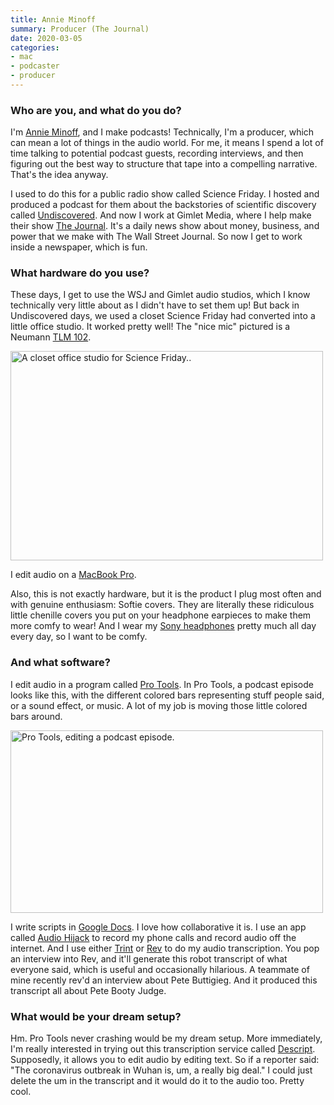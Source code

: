 ```yaml
---
title: Annie Minoff
summary: Producer (The Journal) 
date: 2020-03-05
categories:
- mac
- podcaster
- producer 
---
```


### Who are you, and what do you do?

I'm [Annie Minoff](https://twitter.com/annieminoff "Annie's Twitter account."), and I make podcasts! Technically, I'm a producer, which can mean a lot of things in the audio world. For me, it means I spend a lot of time talking to potential podcast guests, recording interviews, and then figuring out the best way to structure that tape into a compelling narrative. That's the idea anyway.

I used to do this for a public radio show called Science Friday. I hosted and produced a podcast for them about the backstories of scientific discovery called [Undiscovered](https://www.wnycstudios.org/podcasts/undiscovered "A podcast about science."). And now I work at Gimlet Media, where I help make their show [The Journal](https://www.wsj.com/podcasts/the-journal "A podcast about money and business."). It's a daily news show about money, business, and power that we make with The Wall Street Journal. So now I get to work inside a newspaper, which is fun.

### What hardware do you use?

These days, I get to use the WSJ and Gimlet audio studios, which I know technically very little about as I didn't have to set them up! But back in Undiscovered days, we used a closet Science Friday had converted into a little office studio. It worked pretty well! The "nice mic" pictured is a Neumann [TLM 102][tlm-102].

<img src="/images/interviews/annie.minoff/office.jpg" width="500" height="335" alt="A closet office studio for Science Friday.." class="detail">

I edit audio on a [MacBook Pro][macbook-pro].

Also, this is not exactly hardware, but it is the product I plug most often and with genuine enthusiasm: Softie covers. They are literally these ridiculous little chenille covers you put on your headphone earpieces to make them more comfy to wear! And I wear my [Sony headphones][mdr-7506] pretty much all day every day, so I want to be comfy.

### And what software?

I edit audio in a program called [Pro Tools][pro-tools]. In Pro Tools, a podcast episode looks like this, with the different colored bars representing stuff people said, or a sound effect, or music. A lot of my job is moving those little colored bars around.

<img src="/images/interviews/annie.minoff/pro-tools.jpg" width="500" height="292" alt="Pro Tools, editing a podcast episode." class="detail">

I write scripts in [Google Docs][google-docs]. I love how collaborative it is. I use an app called [Audio Hijack][audio-hijack] to record my phone calls and record audio off the internet. And I use either [Trint][] or [Rev][] to do my audio transcription. You pop an interview into Rev, and it'll generate this robot transcript of what everyone said, which is useful and occasionally hilarious. A teammate of mine recently rev'd an interview about Pete Buttigieg. And it produced this transcript all about Pete Booty Judge.

### What would be your dream setup?

Hm. Pro Tools never crashing would be my dream setup. More immediately, I'm really interested in trying out this transcription service called [Descript][]. Supposedly, it allows you to edit audio by editing text. So if a reporter said: "The coronavirus outbreak in Wuhan is, um, a really big deal." I could just delete the um in the transcript and it would do it to the audio too. Pretty cool.

[audio-hijack]: https://www.rogueamoeba.com/audiohijack/ "Software for recording any audio source on a Mac."
[descript]: https://www.descript.com/ "A podcast editing and mixing service."
[google-docs]: https://en.wikipedia.org/wiki/Google_Docs "A web-based office suite."
[macbook-pro]: https://www.apple.com/macbook-pro/ "A laptop."
[mdr-7506]: https://www.amazon.com/Sony-MDR7506-Professional-Diaphragm-Headphone/dp/B000AJIF4E "Studio-quality headphones."
[pro-tools]: https://www.avid.com/US/products/Pro-Tools-8-Software "Audio editing and processing software."
[rev]: https://www.rev.com/ "A service providing transcription and captioning."
[tlm-102]: https://www.neumann.com/homestudio/en/tlm-102 "A microphone."
[trint]: https://trint.com/ "A speech-to-text transcribing service."
